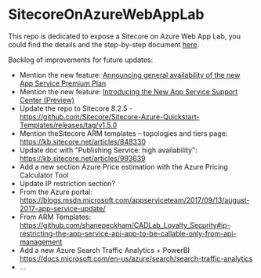 # SitecoreOnAzureWebAppLab

This repo is dedicated to expose a Sitecore on Azure Web App Lab, you could find the details and the step-by-step document [here](./Sitecore%20on%20Azure%20PaaS%20services%20-%20Hands-on%20Lab%20-%20June%202017.pdf).

Backlog of improvements for future updates:
- Mention the new feature: [Announcing general availability of the new App Service Premium Plan](https://azure.microsoft.com/en-us/blog/announcing-general-availability-of-the-new-app-service-premium-plan/)
- Mention the new feature: [Introducing the New App Service Support Center (Preview)](https://blogs.msdn.microsoft.com/appserviceteam/2017/09/28/introducing-the-new-app-service-support-center-preview/)
- Update the repo to Sitecore 8.2.5 - https://github.com/Sitecore/Sitecore-Azure-Quickstart-Templates/releases/tag/v1.5.0
- Mention theSitecore ARM templates – topologies and tiers page:
https://kb.sitecore.net/articles/848330
- Update doc with "Publishing Service: high availability": https://kb.sitecore.net/articles/993639
- Add a new section Azure Price estimation with the Azure Pricing Calculator Tool
- Update IP restriction section?
 - From the Azure portal: https://blogs.msdn.microsoft.com/appserviceteam/2017/09/13/august-2017-app-service-update/
 - From ARM Templates: https://github.com/shanepeckham/CADLab_Loyalty_Security#ip-restricting-the-app-service-api-app-to-be-callable-only-from-api-management
- Add a new Azure Search Traffic Analytics + PowerBI
https://docs.microsoft.com/en-us/azure/search/search-traffic-analytics
- ...
